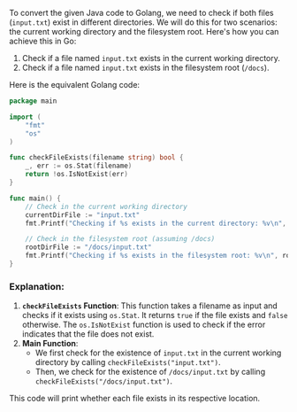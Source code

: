  To convert the given Java code to Golang, we need to check if both files (`input.txt`) exist in different directories. We will do this for two scenarios: the current working directory and the filesystem root. Here's how you can achieve this in Go:

1. Check if a file named `input.txt` exists in the current working directory.
2. Check if a file named `input.txt` exists in the filesystem root (`/docs`).

Here is the equivalent Golang code:

```go
package main

import (
	"fmt"
	"os"
)

func checkFileExists(filename string) bool {
	_, err := os.Stat(filename)
	return !os.IsNotExist(err)
}

func main() {
	// Check in the current working directory
	currentDirFile := "input.txt"
	fmt.Printf("Checking if %s exists in the current directory: %v\n", currentDirFile, checkFileExists(currentDirFile))

	// Check in the filesystem root (assuming /docs)
	rootDirFile := "/docs/input.txt"
	fmt.Printf("Checking if %s exists in the filesystem root: %v\n", rootDirFile, checkFileExists(rootDirFile))
}
```

### Explanation:
1. **`checkFileExists` Function**: This function takes a filename as input and checks if it exists using `os.Stat`. It returns `true` if the file exists and `false` otherwise. The `os.IsNotExist` function is used to check if the error indicates that the file does not exist.
2. **Main Function**: 
   - We first check for the existence of `input.txt` in the current working directory by calling `checkFileExists("input.txt")`.
   - Then, we check for the existence of `/docs/input.txt` by calling `checkFileExists("/docs/input.txt")`.

This code will print whether each file exists in its respective location.
